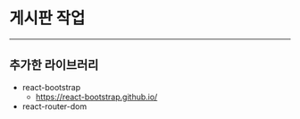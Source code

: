# 게시판 작업
---
## 추가한 라이브러리
- react-bootstrap
  - https://react-bootstrap.github.io/
- react-router-dom